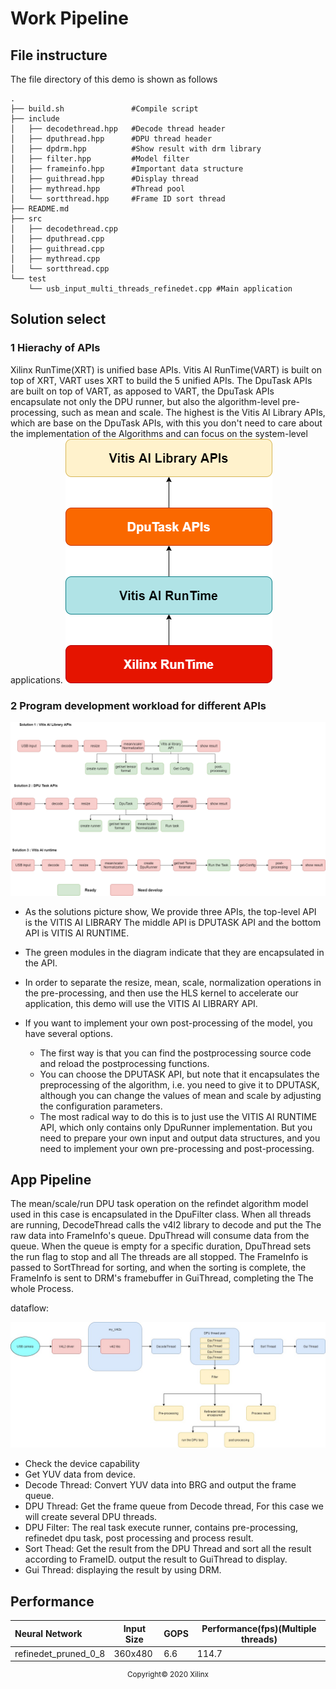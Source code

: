 # Work Pipeline 


## File instructure
The file directory of this demo is shown as follows
```
.
├── build.sh               #Compile script
├── include
│   ├── decodethread.hpp   #Decode thread header
│   ├── dputhread.hpp      #DPU thread header
│   ├── dpdrm.hpp          #Show result with drm library
│   ├── filter.hpp         #Model filter
│   ├── frameinfo.hpp      #Important data structure
│   ├── guithread.hpp      #Display thread
│   ├── mythread.hpp       #Thread pool
│   └── sortthread.hpp     #Frame ID sort thread
├── README.md
├── src
│   ├── decodethread.cpp
│   ├── dputhread.cpp
│   ├── guithread.cpp
│   ├── mythread.cpp
│   └── sortthread.cpp
└── test
    └── usb_input_multi_threads_refinedet.cpp #Main application

```
## Solution select
### 1 Hierachy of APIs
Xilinx RunTime(XRT) is unified base APIs. Vitis AI RunTime(VART) is built on top of XRT, VART uses XRT to build the 5 unified APIs. The DpuTask APIs are built on top of VART, as apposed to VART, the DpuTask APIs encapsulate not only the DPU runner, but also the algorithm-level pre-processing, such as mean and scale. The highest is the Vitis AI Library APIs, which are base on the DpuTask APIs, with this you don't need to care about the implementation of the Algorithms and can focus on the system-level applications.
![APIs_Level](images/APIs_Level.png)
### 2 Program development workload for different APIs 
![three solutions](images/Solution_candidate.png)



- As the solutions picture show, We provide three APIs, the top-level API is the VITIS AI LIBRARY
The middle API is DPUTASK API and the bottom API is VITIS AI RUNTIME.
- The green modules in the diagram indicate that they are encapsulated in the API.

- In order to separate the resize, mean, scale, normalization operations in the pre-processing, and then use the HLS kernel to accelerate our application, this demo will use the VITIS AI LIBRARY API.

- If you want to implement your own post-processing of the model, you have several options.
    - The first way is that you can find the postprocessing source code and reload the postprocessing functions.
    - You can choose the DPUTASK API, but note that it encapsulates the preprocessing of the algorithm, i.e. you need to give it to DPUTASK, although you can change the values of mean and scale by adjusting the configuration parameters.
    - The most radical way to do this is to just use the VITIS AI RUNTIME API, which only contains only DpuRunner implementation. But you need to prepare your own input and output data structures, and you need to implement your own pre-processing and post-processing.

## App Pipeline
The mean/scale/run DPU task operation on the refindet algorithm model used in this case is encapsulated in the DpuFilter class.
When all threads are running, DecodeThread calls the v4l2 library to decode and put the The raw data into FrameInfo's queue. DpuThread will consume data from the queue. When the queue is empty for a specific duration, DpuThread sets the run flag to stop and all The threads are all stopped. The FrameInfo is passed to SortThread for sorting, and when the sorting is complete, the FrameInfo is sent to DRM's framebuffer in GuiThread, completing the The whole Process.


dataflow:

![data_flow](images/in_depth_demo_data_flow.jpg)


- Check the device capability
- Get YUV data from device.
- Decode Thread: Convert YUV data into BRG and output the frame queue.
- DPU Thread: Get the frame queue from Decode thread, For this case we will create several DPU threads.
- DPU Filter: The real task execute runner, contains pre-processing, refinedet dpu task, post processing and process result.
- Sort Thead: Get the result from the DPU Thread and sort all the result according to FrameID. output the result to GuiThread to display.
- Gui Thread: displaying the result by using DRM.

## Performance


|Neural Network|Input Size|GOPS|Performance(fps)(Multiple threads)|
|:-------------|----------|-----|---------------------------------|
|refinedet_pruned_0_8|360x480|6.6|114.7|


<p align="center"><sup>Copyright&copy; 2020 Xilinx</sup></p>
